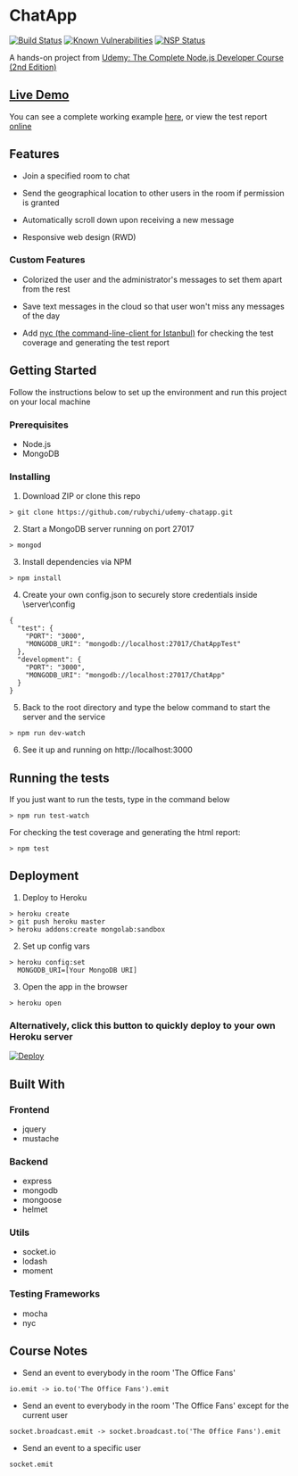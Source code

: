# ChatApp
[![Build Status](https://travis-ci.org/rubychi/udemy-chatapp.svg?branch=master)](https://travis-ci.org/rubychi/udemy-chatapp)
[![Known Vulnerabilities](https://snyk.io/test/github/rubychi/udemy-chatapp/badge.svg)](https://snyk.io/test/github/rubychi/udemy-chatapp)
[![NSP Status](https://nodesecurity.io/orgs/rubychi/projects/fe07ed8d-aeb9-4418-b4cf-8602e5a24fdf/badge)](https://nodesecurity.io/orgs/rubychi/projects/fe07ed8d-aeb9-4418-b4cf-8602e5a24fdf)

A hands-on project from [Udemy: The Complete Node.js Developer Course (2nd Edition)](https://www.udemy.com/the-complete-nodejs-developer-course-2/learn/v4)

## [Live Demo](https://udemy-chatapp.herokuapp.com/)

You can see a complete working example [here](https://udemy-chatapp.herokuapp.com/), or view the test report [online](https://rubychi.github.io/udemy-chatapp/coverage/index.html)

## Features

* Join a specified room to chat

* Send the geographical location to other users in the room if permission is granted

* Automatically scroll down upon receiving a new message

* Responsive web design (RWD)

### Custom Features

* Colorized the user and the administrator's messages to set them apart from the rest

* Save text messages in the cloud so that user won't miss any messages of the day

* Add [nyc (the command-line-client for Istanbul)](https://istanbul.js.org/) for checking the test coverage and generating the test report

## Getting Started

Follow the instructions below to set up the environment and run this project on your local machine

### Prerequisites

* Node.js
* MongoDB

### Installing

1. Download ZIP or clone this repo
```
> git clone https://github.com/rubychi/udemy-chatapp.git
```

2. Start a MongoDB server running on port 27017
```
> mongod
```

3. Install dependencies via NPM
```
> npm install
```

4. Create your own config.json to securely store credentials inside \server\config
```
{
  "test": {
    "PORT": "3000",
    "MONGODB_URI": "mongodb://localhost:27017/ChatAppTest"
  },
  "development": {
    "PORT": "3000",
    "MONGODB_URI": "mongodb://localhost:27017/ChatApp"
  }
}
```

5. Back to the root directory and type the below command to start the server and the service
```
> npm run dev-watch
```

6. See it up and running on http://localhost:3000

## Running the tests

If you just want to run the tests, type in the command below
```
> npm run test-watch
```

For checking the test coverage and generating the html report:
```
> npm test
```

## Deployment

1. Deploy to Heroku
```
> heroku create
> git push heroku master
> heroku addons:create mongolab:sandbox
```

2. Set up config vars
```
> heroku config:set
  MONGODB_URI=[Your MongoDB URI]
```

3. Open the app in the browser
```
> heroku open
```

### Alternatively, click this button to quickly deploy to your own Heroku server<br>

[![Deploy](https://www.herokucdn.com/deploy/button.svg)](https://heroku.com/deploy?template=https://github.com/rubychi/udemy-chatapp)

## Built With

### Frontend

* jquery
* mustache

### Backend

* express
* mongodb
* mongoose
* helmet

### Utils

* socket.io
* lodash
* moment

### Testing Frameworks
* mocha
* nyc

## Course Notes

* Send an event to everybody in the room 'The Office Fans'
```
io.emit -> io.to('The Office Fans').emit
```
* Send an event to everybody in the room 'The Office Fans' except for the current user
```
socket.broadcast.emit -> socket.broadcast.to('The Office Fans').emit
```
* Send an event to a specific user
```
socket.emit
```
